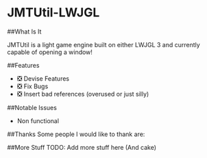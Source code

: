 JMTUtil-LWJGL
==========

##What Is It

JMTUtil is a light game engine built on either LWJGL 3 and currently capable of opening a window!

##Features
- :negative_squared_cross_mark: Devise Features
- :negative_squared_cross_mark: Fix Bugs
- :negative_squared_cross_mark: Insert bad references (overused or just silly)

##Notable Issues
- Non functional

##Thanks
Some people I would like to thank are:

##More Stuff
TODO: Add more stuff here (And cake)